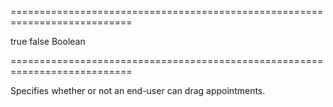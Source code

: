 ===========================================================================
<!--default-->true<!--/default-->
<!--custom_default_for_Android,_iOS_and_Windows_Mobile-->false<!--/custom_default_for_Android,_iOS_and_Windows_Mobile-->
<!--type-->Boolean<!--/type-->
===========================================================================

<!--shortDescription-->
Specifies whether or not an end-user can drag appointments.
<!--/shortDescription-->

<!--fullDescription-->

<!--/fullDescription-->